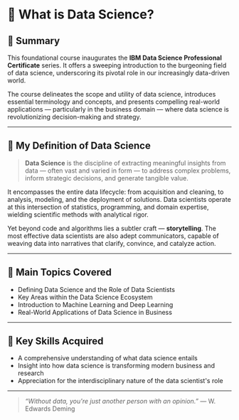 # 📘 What is Data Science?

## 📄 Summary

This foundational course inaugurates the **IBM Data Science Professional Certificate** series. It offers a sweeping introduction to the burgeoning field of data science, underscoring its pivotal role in our increasingly data-driven world. 

The course delineates the scope and utility of data science, introduces essential terminology and concepts, and presents compelling real-world applications — particularly in the business domain — where data science is revolutionizing decision-making and strategy.

---

## 🧠 My Definition of Data Science

> **Data Science** is the discipline of extracting meaningful insights from data — often vast and varied in form — to address complex problems, inform strategic decisions, and generate tangible value.

It encompasses the entire data lifecycle: from acquisition and cleaning, to analysis, modeling, and the deployment of solutions. Data scientists operate at this intersection of statistics, programming, and domain expertise, wielding scientific methods with analytical rigor.

Yet beyond code and algorithms lies a subtler craft — **storytelling**. The most effective data scientists are also adept communicators, capable of weaving data into narratives that clarify, convince, and catalyze action.

---

## 📑 Main Topics Covered

- Defining Data Science and the Role of Data Scientists  
- Key Areas within the Data Science Ecosystem  
- Introduction to Machine Learning and Deep Learning  
- Real-World Applications of Data Science in Business  

---

## 🔑 Key Skills Acquired

- A comprehensive understanding of what data science entails  
- Insight into how data science is transforming modern business and research  
- Appreciation for the interdisciplinary nature of the data scientist's role  

---

> _“Without data, you're just another person with an opinion.”_ — W. Edwards Deming


